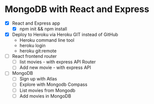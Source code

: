 MongoDB with React and Express
==============================

* [x] React and Express app
    * [x] npm init && npm install
* [x] Deploy to Heroku via Heroku GIT instead of GitHub
    * Heroku command line tool
    * heroku login
    * heroku git:remote
* [ ] React frontend router
    * [ ] list movies - with express API Router
    * [ ] Add new movie - with express API
* [ ] MongoDB
    * [ ] Sign up with Atlas
    * [ ] Explore with Mongodb Compass
    * [ ] List movies from Mongodb
    * [ ] Add movies in MongoDB